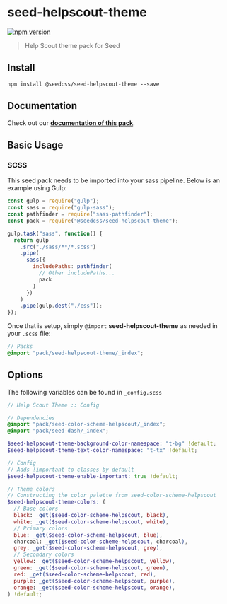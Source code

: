 # seed-helpscout-theme

[![npm version](https://badge.fury.io/js/%40seedcss%2Fseed-helpscout-theme.svg)](https://badge.fury.io/js/%40seedcss%2Fseed-helpscout-theme)

> Help Scout theme pack for Seed

## Install

```
npm install @seedcss/seed-helpscout-theme --save
```

## Documentation

Check out our **[documentation of this pack](http://developer.helpscout.net/seed/packs/seed-helpscout-theme/)**.

## Basic Usage

### SCSS

This seed pack needs to be imported into your sass pipeline. Below is an example using Gulp:

```javascript
const gulp = require("gulp");
const sass = require("gulp-sass");
const pathfinder = require("sass-pathfinder");
const pack = require("@seedcss/seed-helpscout-theme");

gulp.task("sass", function() {
  return gulp
    .src("./sass/**/*.scss")
    .pipe(
      sass({
        includePaths: pathfinder(
          // Other includePaths...
          pack
        )
      })
    )
    .pipe(gulp.dest("./css"));
});
```

Once that is setup, simply `@import` **seed-helpscout-theme** as needed in your `.scss` file:

```scss
// Packs
@import "pack/seed-helpscout-theme/_index";
```



## Options

The following variables can be found in `_config.scss`

```scss
// Help Scout Theme :: Config

// Dependencies
@import "pack/seed-color-scheme-helpscout/_index";
@import "pack/seed-dash/_index";

$seed-helpscout-theme-background-color-namespace: "t-bg" !default;
$seed-helpscout-theme-text-color-namespace: "t-tx" !default;

// Config
// Adds !important to classes by default
$seed-helpscout-theme-enable-important: true !default;

// Theme colors
// Constructing the color palette from seed-color-scheme-helpscout
$seed-helpscout-theme-colors: (
  // Base colors
  black: _get($seed-color-scheme-helpscout, black),
  white: _get($seed-color-scheme-helpscout, white),
  // Primary colors
  blue: _get($seed-color-scheme-helpscout, blue),
  charcoal: _get($seed-color-scheme-helpscout, charcoal),
  grey: _get($seed-color-scheme-helpscout, grey),
  // Secondary colors
  yellow: _get($seed-color-scheme-helpscout, yellow),
  green: _get($seed-color-scheme-helpscout, green),
  red: _get($seed-color-scheme-helpscout, red),
  purple: _get($seed-color-scheme-helpscout, purple),
  orange: _get($seed-color-scheme-helpscout, orange),
) !default;

```